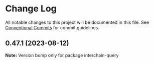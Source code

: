 # Change Log

All notable changes to this project will be documented in this file.
See [Conventional Commits](https://conventionalcommits.org) for commit guidelines.

## 0.47.1 (2023-08-12)

**Note:** Version bump only for package interchain-query
